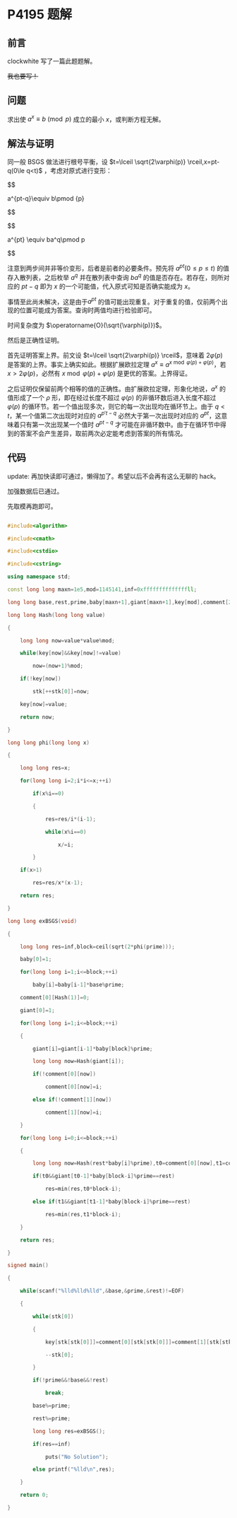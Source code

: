 # P4195 题解

## 前言
clockwhite 写了一篇此题题解。

~~我也要写！~~

## 问题

求出使 $a^x\equiv b\pmod p$ 成立的最小 $x$，或判断方程无解。

## 解法与证明
同一般 BSGS 做法进行根号平衡，设 $t=\lceil \sqrt{2\varphi(p)} \rceil,x=pt-q(0\le q<t)$ ，考虑对原式进行变形：

$$
a^{pt-q}\equiv b\pmod {p}
$$
$$
a^{pt} \equiv ba^q\pmod p
$$

注意到两步间并非等价变形，后者是前者的必要条件。预先将 $a^{pt}(0\le p\le t)$ 的值存入散列表，之后枚举 $a^q$ 并在散列表中查询 $ba^q$ 的值是否存在。若存在，则所对应的 $pt-q$ 即为 $x$ 的一个可能值，代入原式可知是否确实能成为 $x$。

事情至此尚未解决，这是由于$a^{pt}$ 的值可能出现重复。对于重复的值，仅前两个出现的位置可能成为答案。查询时两值均进行检验即可。

时间复杂度为 $\operatorname{O}(\sqrt{\varphi(p)})$。

然后是正确性证明。

首先证明答案上界。前文设 $t=\lceil \sqrt{2\varphi(p)} \rceil$，意味着 $2\varphi(p)$ 是答案的上界。事实上确实如此。根据扩展欧拉定理 $a^{x}\equiv a^{x\bmod {\varphi(p)}+\varphi(p)}$，若 $x>2\varphi(p)$，必然有 $x\bmod {\varphi(p)}+\varphi(p)$ 是更优的答案。上界得证。

之后证明仅保留前两个相等的值的正确性。由扩展欧拉定理，形象化地说，$a^x$ 的值形成了一个 $\rho$ 形，即在经过长度不超过 $\varphi(p)$ 的非循环数后进入长度不超过 $\varphi(p)$ 的循环节。若一个值出现多次，则它的每一次出现均在循环节上。由于 $q<t$，某一个值第二次出现时对应的 $a^{p't-q}$ 必然大于第一次出现时对应的 $a^{pt}$，这意味着只有第一次出现某一个值时 $a^{pt-q}$ 才可能在非循环数中。由于在循环节中得到的答案不会产生差异，取前两次必定能考虑到答案的所有情况。

## 代码
update: 再加快读即可通过，懒得加了。希望以后不会再有这么无聊的 hack。

加强数据后已通过。

先取模再跑即可。
```cpp
#include<algorithm>
#include<cmath>
#include<cstdio>
#include<cstring>
using namespace std;
const long long maxn=1e5,mod=1145141,inf=0xffffffffffffffll;
long long base,rest,prime,baby[maxn+1],giant[maxn+1],key[mod],comment[2][mod],stk[mod<<1|1];
long long Hash(long long value)
{
	long long now=value*value%mod;
	while(key[now]&&key[now]!=value)
		now=(now+1)%mod;
	if(!key[now])
		stk[++stk[0]]=now;
	key[now]=value;
	return now;
}
long long phi(long long x)
{
	long long res=x;
	for(long long i=2;i*i<=x;++i)
		if(x%i==0)
		{
			res=res/i*(i-1);
			while(x%i==0)
				x/=i;
		}
	if(x>1)
		res=res/x*(x-1);
	return res;
}
long long exBSGS(void)
{
	long long res=inf,block=ceil(sqrt(2*phi(prime)));
	baby[0]=1;
	for(long long i=1;i<=block;++i)
		baby[i]=baby[i-1]*base%prime;
	comment[0][Hash(1)]=0;
	giant[0]=1;
	for(long long i=1;i<=block;++i)
	{
		giant[i]=giant[i-1]*baby[block]%prime;
		long long now=Hash(giant[i]);
		if(!comment[0][now])
			comment[0][now]=i;
		else if(!comment[1][now])
			comment[1][now]=i;
	}
	for(long long i=0;i<=block;++i)
	{
		long long now=Hash(rest*baby[i]%prime),t0=comment[0][now],t1=comment[1][now];
		if(t0&&giant[t0-1]*baby[block-i]%prime==rest)
			res=min(res,t0*block-i);
		else if(t1&&giant[t1-1]*baby[block-i]%prime==rest)
			res=min(res,t1*block-i);
	}
	return res;
}
signed main()
{
	while(scanf("%lld%lld%lld",&base,&prime,&rest)!=EOF)
	{
		while(stk[0])
		{
			key[stk[stk[0]]]=comment[0][stk[stk[0]]]=comment[1][stk[stk[0]]]=0;
			--stk[0];
		}
		if(!prime&&!base&&!rest)
			break;
		base%=prime;
		rest%=prime;
		long long res=exBSGS();
		if(res==inf)
			puts("No Solution");
		else printf("%lld\n",res);
	}
	return 0;
}
```

